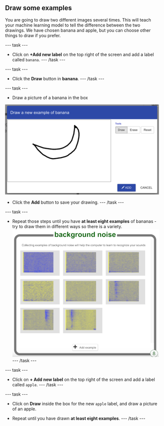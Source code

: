 ## Draw some examples

You are going to draw two different images several times. This will teach your machine learning model to tell the difference between the two drawings. We have chosen banana and apple, but you can choose other things to draw if you prefer.

--- task ---
+ Click on **+Add new label** on the top right of the screen and add a label called `banana`. 
--- /task ---

--- task ---
+ Click the **Draw** button in **banana**.
--- /task ---

--- task ---
+ Draw a picture of a banana in the box

![A hand drawn picture of a banana](images/draw-banana.png)

+ Click the **Add** button to save your drawing.
--- /task ---

--- task ---
+ Repeat those steps until you have **at least eight examples** of bananas - try to draw them in different ways so there is a variety.
![bucket filled with 8 background examples](images/8-background.png)
--- /task ---

--- task ---
+ Click on **+ Add new label** on the top right of the screen and add a label called `apple`.
--- /task ---

--- task ---
+ Click on **Draw** inside the box for the new `apple` label, and draw a picture of an apple. 

+ Repeat until you have drawn **at least eight examples**.
--- /task ---



